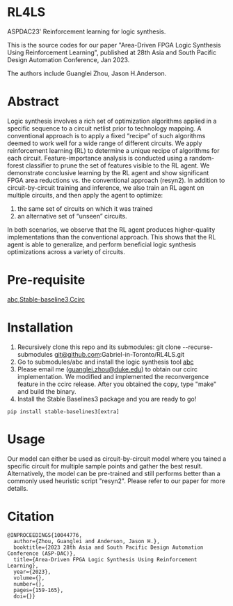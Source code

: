 # RL4LS
ASPDAC23' Reinforcement learning for logic synthesis.

This is the source codes for our paper "Area-Driven FPGA Logic Synthesis Using Reinforcement Learning", published at 28th  Asia and South Pacific Design Automation Conference, Jan 2023.

The authors include Guanglei Zhou, Jason H.Anderson.

# Abstract
Logic synthesis involves a rich set of optimization algorithms applied in a specific sequence to a circuit netlist prior to technology mapping. A conventional approach is to apply a fixed “recipe” of such algorithms deemed to work well for a wide range of different circuits. We apply reinforcement learning (RL) to determine a unique recipe of algorithms for each circuit. Feature-importance analysis is conducted using a random-forest classifier to prune the set of features visible to the RL agent. We demonstrate conclusive learning by the RL agent and show significant FPGA area reductions
vs. the conventional approach (resyn2). In addition to circuit-by-circuit training and inference, we also train an RL agent on multiple circuits, and then apply the agent to optimize: 
1) the same set of circuits on which it was trained
2) an alternative set of “unseen” circuits. 

In both scenarios, we observe that the RL agent produces higher-quality implementations than the conventional approach. This shows that the RL agent is able to generalize, and perform beneficial logic synthesis optimizations across a variety of circuits.

# Pre-requisite
[abc](https://github.com/berkeley-abc/abc),[Stable-baseline3](https://github.com/DLR-RM/stable-baselines3),[Ccirc](https://www.eecg.toronto.edu/~jayar/software/Cgen/Cgen.html)

# Installation
1. Recursively clone this repo and its submodules: git clone --recurse-submodules git@github.com:Gabriel-in-Toronto/RL4LS.git
2. Go to submodules/abc and install the logic synthesis tool [abc](https://github.com/berkeley-abc/abc)
3. Please email me (guanglei.zhou@duke.edu) to obtain our ccirc implementation. We modified and implemented the reconvergence feature in the ccirc release. After you obtained the copy, type "make" and build the binary. 
4. Install the Stable Baselines3 package and you are ready to go!
```
pip install stable-baselines3[extra]
```

# Usage
Our model can either be used as circuit-by-circuit model where you tained a specific circuit for multiple sample points and gather the best result. Alternatively, the model can be pre-trained and still performs better than a commonly used heuristic script "resyn2". Please refer to our paper for more details. 

# Citation
```
@INPROCEEDINGS{10044776,
  author={Zhou, Guanglei and Anderson, Jason H.},
  booktitle={2023 28th Asia and South Pacific Design Automation Conference (ASP-DAC)}, 
  title={Area-Driven FPGA Logic Synthesis Using Reinforcement Learning}, 
  year={2023},
  volume={},
  number={},
  pages={159-165},
  doi={}}
  ```

